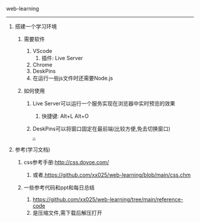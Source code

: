web-learning

---



1. 搭建一个学习环境

   1. 需要软件

      1. VScode
         1. 插件:	Live Server
      2. Chrome
      3. DeskPins
      4. 在运行一些js文件时还需要Node.js
      
   2. 如何使用
   
      1. Live  Server可以运行一个服务实现在浏览器中实时预览的效果
   
         1. 快捷键: Alt+L Alt+O
   
      2. DeskPins可以将窗口固定在最前端(比较方便,免去切换窗口)
      
         <img src="https://cdn.jsdelivr.net/gh/xx025/cloudimg/img/ltc.gif" style="zoom:50%;" />
   
1. 参考(学习文档)

   1. css参考手册:http://css.doyoe.com/
      
      1. 或者,https://github.com/xx025/web-learning/blob/main/css.chm
      
   1. 一些参考代码和ppt和每日总结
      1. https://github.com/xx025/web-learning/tree/main/reference-code
      1. 是压缩文件,需下载后解压打开

  
      
      
      
